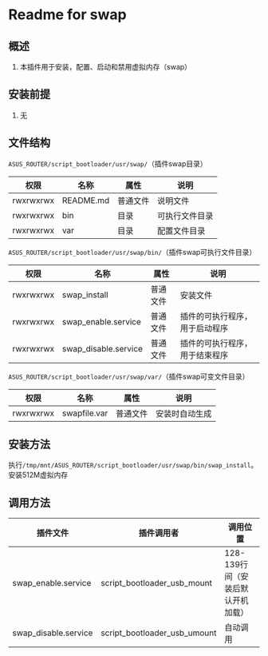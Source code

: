 # Readme for swap

## 概述

1. 本插件用于安装，配置、启动和禁用虚拟内存（swap）

## 安装前提

1. 无

## 文件结构

`ASUS_ROUTER/script_bootloader/usr/swap/`（插件swap目录）

| 权限      | 名称      | 属性     | 说明           |
| --------- | --------- | -------- | -------------- |
| rwxrwxrwx | README.md | 普通文件 | 说明文件       |
| rwxrwxrwx | bin       | 目录     | 可执行文件目录 |
| rwxrwxrwx | var       | 目录     | 配置文件目录   |

`ASUS_ROUTER/script_bootloader/usr/swap/bin/`（插件swap可执行文件目录）

| 权限      | 名称                 | 属性     | 说明                                       |
| --------- | -------------------- | -------- | ------------------------------------------ |
| rwxrwxrwx | swap_install         | 普通文件 | 安装文件                                   |
| rwxrwxrwx | swap_enable.service  | 普通文件 | 插件的可执行程序，用于启动程序 |
| rwxrwxrwx | swap_disable.service | 普通文件 | 插件的可执行程序，用于结束程序 |

`ASUS_ROUTER/script_bootloader/usr/swap/var/`（插件swap可变文件目录）

| 权限      | 名称         | 属性     | 说明                       |
| --------- | ------------ | -------- | -------------------------- |
| rwxrwxrwx | swapfile.var | 普通文件 | 安装时自动生成 |

## 安装方法

执行`/tmp/mnt/ASUS_ROUTER/script_bootloader/usr/swap/bin/swap_install`。安装512M虚拟内存

## 调用方法

| 插件文件             | 插件调用者                   | 调用位置    |
| -------------------- | ---------------------------- | ----------- |
| swap_enable.service  | script_bootloader_usb_mount  | 128-139行间（安装后默认开机加载） |
| swap_disable.service | script_bootloader_usb_umount | 自动调用 |
